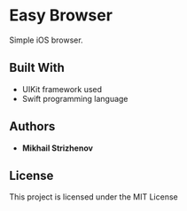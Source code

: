 # Easy Browser

Simple iOS browser.

## Built With

* UIKit framework used
* Swift programming language

## Authors

* **Mikhail Strizhenov**

## License

This project is licensed under the MIT License
